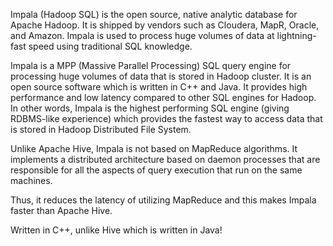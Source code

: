 Impala (Hadoop SQL) is the open source, native analytic database for Apache Hadoop. It is shipped by vendors such as Cloudera, MapR, Oracle, and Amazon.
Impala is used to process huge volumes of data at lightning-fast speed using traditional SQL knowledge.

Impala is a MPP (Massive Parallel Processing) SQL query engine for processing huge volumes of data that is stored in Hadoop cluster. It is an open source software which is written in C++ and Java. It provides high performance and low latency compared to other SQL engines for Hadoop.
In other words, Impala is the highest performing SQL engine (giving RDBMS-like experience) which provides the fastest way to access data that is stored in Hadoop Distributed File System.

Unlike Apache Hive, Impala is not based on MapReduce algorithms. It implements a distributed architecture based on daemon processes that are responsible for all the aspects of query execution that run on the same machines.

Thus, it reduces the latency of utilizing MapReduce and this makes Impala faster than Apache Hive.

Written in C++, unlike Hive which is written in Java!
